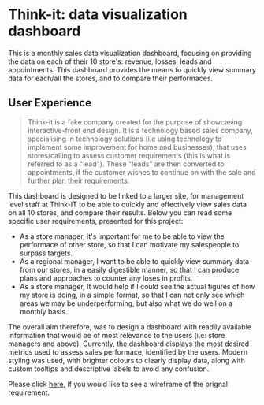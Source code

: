 # Think-it: data visualization dashboard

This is a monthly sales data visualization dashboard, focusing on providing the data on each of their 10 store's: 
revenue, losses, leads and appointments. This dashboard provides the means to quickly view summary data for each/all the stores, and to compare their performaces. 


## User Experience

>Think-it is a fake company created for the purpose of showcasing interactive-front end design. It is a technology based sales company, specialising in technology solutions (i.e using technology to implement some improvement for home and businesses), that uses stores/calling to assess customer requirements (this is what is referred to as a "lead"). These "leads" are then converted to appointments, if the customer wishes to continue on with the sale and further plan their requirements.

This dashboard is designed to be linked to a larger site, for management level staff at Think-IT to be able to quickly and effectively view sales data on all 10 stores, and compare their results. Below you can read some specific user requirements, presented for this project:

* As a store manager, it's important for me to be able to view the performace of other store, so that I can motivate my salespeople to surpass targets.
* As a regional manager, I want to be able to quickly view summary data from our stores, in a easily digestible manner, so that I can produce plans and approaches to counter any loses in profits.
* As a store manager, It would help if I could see the actual figures of how my store is doing, in a simple format, so that I can not only see which areas we may be underperforming, but also what we do well on a monthly basis.

The overall aim therefore, was to design a dashboard with readily available information that would be of most relevance to the users (i.e: store managers and above). Currently, the dashboard displays the most desired metrics used to assess sales performace, identified by the users. Modern styling was used, with brighter colours to clearly display data, along with custom tooltips and descriptive labels to avoid any confusion.  

Please click [here](https://think-it-brookk.c9users.io/Course/think-it_wireframe.png), if you would like to see a wireframe of the orignal requirement.




